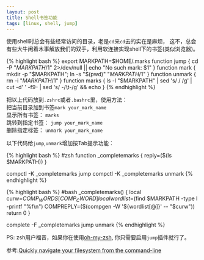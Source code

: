 ```yaml
---
layout: post
title: Shell书签功能
tags: [linux, shell, jump]
---
```


使用shell时总会有些经常访问的目录，老是`cd`来`cd`去的实在是麻烦，
这不，总会有些大牛闲着木事解放我们的双手，利用软连接实现shell下的书签(类似浏览器)。

{% highlight bash %}
export MARKPATH=$HOME/.marks
function jump { 
    cd -P "$MARKPATH/$1" 2>/dev/null || echo "No such mark: $1"
}
function mark { 
    mkdir -p "$MARKPATH"; ln -s "$(pwd)" "$MARKPATH/$1"
}
function unmark { 
    rm -i "$MARKPATH/$1"
}
function marks {
    ls -l "$MARKPATH" | sed 's/  / /g' | cut -d' ' -f9- | sed 's/ -/\t-/g' && echo
}
{% endhighlight %}

把以上代码放到`.zshrc`或者`.bashrc`里，使用方法：  
把当前目录加到书签`mark your_mark_name`  
显示所有书签： `marks`  
跳转到指定书签： `jump your_mark_name`  
删除指定标签： `unmark your_mark_name`

以下代码给`jump`,`unmark`增加按Tab提示功能：


{% highlight bash %}
#zsh
function _completemarks {
  reply=($(ls $MARKPATH))
}

compctl -K _completemarks jump
compctl -K _completemarks unmark
{% endhighlight %}

{% highlight bash %}
#bash
_completemarks() {
	local curw=${COMP_WORDS[COMP_CWORD]}
	local wordlist=$(find $MARKPATH -type l -printf "%f\n")
	COMPREPLY=($(compgen -W '${wordlist[@]}' -- "$curw"))
	return 0
}

complete -F _completemarks jump unmark
{% endhighlight %}

PS: zsh用户福音，如果你在使用[oh-my-zsh](https://github.com/robbyrussell/oh-my-zsh), 你只需要启用`jump`插件就行了。

参考:[Quickly navigate your filesystem from the command-line](http://jeroenjanssens.com/2013/08/16/quickly-navigate-your-filesystem-from-the-command-line.html)
